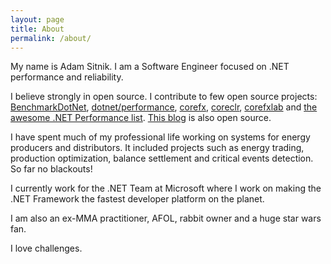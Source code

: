 ```yaml
---
layout: page
title: About
permalink: /about/
---
```



My name is Adam Sitnik. I am a Software Engineer focused on .NET performance and reliability. 

I believe strongly in open source. I contribute to few open source projects: [BenchmarkDotNet](https://github.com/dotnet/BenchmarkDotNet), [dotnet/performance](https://github.com/dotnet/performance), [corefx](https://github.com/dotnet/corefx), [coreclr](https://github.com/dotnet/coreclr), [corefxlab](https://github.com/dotnet/corefxlab) and [the awesome .NET Performance list](https://github.com/adamsitnik/awesome-dot-net-performance). [This blog](https://github.com/adamsitnik/adamsitnik.github.io) is also open source.

I have spent much of my professional life working on systems for energy producers and distributors. It included projects such as energy trading, production optimization, balance settlement and critical events detection. So far no blackouts!

I currently work for the .NET Team at Microsoft where I work on making the .NET Framework the fastest developer platform on the planet.

I am also an ex-MMA practitioner, AFOL, rabbit owner and a huge star wars fan.

I love challenges.

